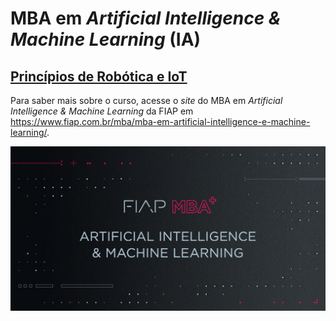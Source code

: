 # MBA em *Artificial Intelligence & Machine Learning* (IA)

## [Princípios de Robótica e IoT](https://github.com/josecastillolema/fiap/tree/master/ia/iot)

Para saber mais sobre o curso, acesse o *site* do MBA em *Artificial Intelligence & Machine Learning* da FIAP em https://www.fiap.com.br/mba/mba-em-artificial-intelligence-e-machine-learning/.

![FIAP MBA](/img/ai1.png)
